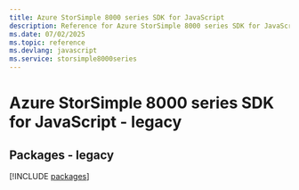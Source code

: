 ```yaml
---
title: Azure StorSimple 8000 series SDK for JavaScript
description: Reference for Azure StorSimple 8000 series SDK for JavaScript
ms.date: 07/02/2025
ms.topic: reference
ms.devlang: javascript
ms.service: storsimple8000series
---
```

# Azure StorSimple 8000 series SDK for JavaScript - legacy
## Packages - legacy
[!INCLUDE [packages](storsimple-8000-series-index.md)]